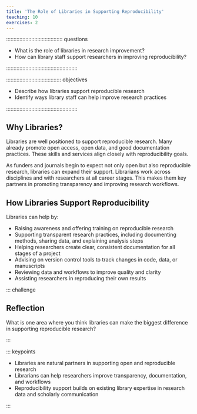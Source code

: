 ```yaml
---
title: 'The Role of Libraries in Supporting Reproducibility'
teaching: 10
exercises: 2
---
```


:::::::::::::::::::::::::::::::::::::: questions 

- What is the role of libraries in research improvement?
- How can library staff support researchers in improving reproducibility?

::::::::::::::::::::::::::::::::::::::::::::::::

::::::::::::::::::::::::::::::::::::: objectives

- Describe how libraries support reproducible research
- Identify ways library staff can help improve research practices

::::::::::::::::::::::::::::::::::::::::::::::::

## Why Libraries?

Libraries are well positioned to support reproducible research. Many already promote open access, open data, and good documentation practices. These skills and services align closely with reproducibility goals.

As funders and journals begin to expect not only open but also reproducible research, libraries can expand their support. Librarians work across disciplines and with researchers at all career stages. This makes them key partners in promoting transparency and improving research workflows.

## How Libraries Support Reproducibility

Libraries can help by:

- Raising awareness and offering training on reproducible research
- Supporting transparent research practices, including documenting methods, sharing data, and explaining analysis steps
- Helping researchers create clear, consistent documentation for all stages of a project
- Advising on version control tools to track changes in code, data, or manuscripts
- Reviewing data and workflows to improve quality and clarity
- Assisting researchers in reproducing their own results

::: challenge 

## Reflection

What is one area where you think libraries can make the biggest difference in supporting reproducible research?

:::

::: keypoints

- Libraries are natural partners in supporting open and reproducible research
- Librarians can help researchers improve transparency, documentation, and workflows
- Reproducibility support builds on existing library expertise in research data and scholarly communication

:::
